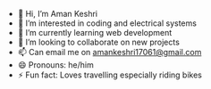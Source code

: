 - 👋 Hi, I’m Aman Keshri
- 👀 I’m interested in coding and electrical systems
- 🌱 I’m currently learning web development
- 💞️ I’m looking to collaborate on new projects
- 📫 Can email me on amankeshri17061@gmail.com
- 😄 Pronouns: he/him
- ⚡ Fun fact: Loves travelling especially riding bikes
